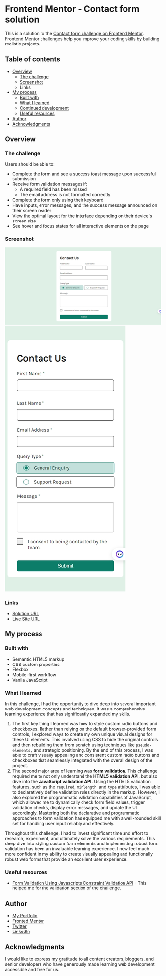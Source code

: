 # Frontend Mentor - Contact form solution

This is a solution to the [Contact form challenge on Frontend Mentor](https://www.frontendmentor.io/challenges/contact-form--G-hYlqKJj). Frontend Mentor challenges help you improve your coding skills by building realistic projects.

## Table of contents

- [Overview](#overview)
  - [The challenge](#the-challenge)
  - [Screenshot](#screenshot)
  - [Links](#links)
- [My process](#my-process)
  - [Built with](#built-with)
  - [What I learned](#what-i-learned)
  - [Continued development](#continued-development)
  - [Useful resources](#useful-resources)
- [Author](#author)
- [Acknowledgments](#acknowledgments)

## Overview

### The challenge

Users should be able to:

- Complete the form and see a success toast message upon successful submission
- Receive form validation messages if:
  - A required field has been missed
  - The email address is not formatted correctly
- Complete the form only using their keyboard
- Have inputs, error messages, and the success message announced on their screen reader
- View the optimal layout for the interface depending on their device's screen size
- See hover and focus states for all interactive elements on the page

### Screenshot

![](./assets/images/desktop.png)
![](./assets/images/mobile.png)

### Links

- [Solution URL](https://github.com/MahmoodHashem/Mentor-Challanges/tree/main/contact-form)
- [Live Site URL](https://mahmoodhashem.github.io/Mentor-Challanges/contact-form/index.html)

## My process

### Built with

- Semantic HTML5 markup
- CSS custom properties
- Flexbox
- Mobile-first workflow
- Vanila JavaScript

### What I learned

In this challenge, I had the opportunity to dive deep into several important web development concepts and techniques. It was a comprehensive learning experience that has significantly expanded my skills.

1. The first key thing I learned was how to style custom radio buttons and checkboxes. Rather than relying on the default browser-provided form controls, I explored ways to create my own unique visual designs for these UI elements. This involved using CSS to hide the original controls and then rebuilding them from scratch using techniques like `pseudo-elements,` and strategic positioning. By the end of this process, I was able to craft visually appealing and consistent custom radio buttons and checkboxes that seamlessly integrated with the overall design of the project.
2. The second major area of learning was **form validation**. This challenge required me to not only understand the **HTML5 validation AP**I, but also dive into the **JavaScript validation API.** Using the HTML5 validation features, such as the `required`, `minlength `and `type` attributes, I was able to declaratively define validation rules directly in the markup. However, I also explored the programmatic validation capabilities of JavaScript, which allowed me to dynamically check form field values, trigger validation checks, display error messages, and update the UI accordingly. Mastering both the declarative and programmatic approaches to form validation has equipped me with a well-rounded skill set for handling user input reliably and effectively.

Throughout this challenge, I had to invest significant time and effort to research, experiment, and ultimately solve the various requirements. This deep dive into styling custom form elements and implementing robust form validation has been an invaluable learning experience. I now feel much more confident in my ability to create visually appealing and functionally robust web forms that provide an excellent user experience.

### Useful resources

- [Form Validation Using Javascripts Constraint Validation API](https://medium.com/stackanatomy/form-validation-using-javascripts-constraint-validation-api-fd4b7072028) - This helped me for the validation section of the challenge.


## Author

- [My Portfolio](https://main--mahmood-hashemi.netlify.app/)
- [Fronted Mentor](https://www.frontendmentor.io/profile/MahmoodHasheme/yourusername)
- [Twitter](https://twitter.com/Mahmood18999963)
- [LinkedIn](https://www.linkedin.com/in/shah-mahmood-hashemi-55172a276/)

## Acknowledgments

I would like to express my gratitude to all content creators, bloggers, and senior developers who have generously made learning web development accessible and free for us.
